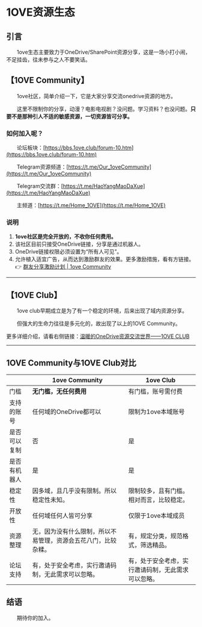 # 1OVE资源生态

## 引言

&emsp;&emsp;1ove生态主要致力于OneDrive/SharePoint资源分享，这是一场小打小闹，不足挂齿，往未参与之人不要笑话。

## 【1OVE Community】

&emsp;&emsp;1ove社区，简单介绍一下，它是大家分享交流onedrive资源的地方。

&emsp;&emsp;这里不限制你的分享，动漫？电影电视剧？没问题。学习资料？也没问题。**只要不是那种引人不适的敏感资源，一切资源皆可分享。**

### 如何加入呢？

&emsp;&emsp;论坛板块：[https://bbs.1ove.club/forum-10.htm](https://bbs.1ove.club/forum-10.htm)

&emsp;&emsp;Telegram资源频道：[https://t.me/Our_1oveCommunity](https://t.me/Our_1oveCommunity)

&emsp;&emsp;Telegram交流群：[https://t.me/HaoYangMaoDaXue](https://t.me/HaoYangMaoDaXue)

&emsp;&emsp;主频道：[https://t.me/Home_1OVE](https://t.me/Home_1OVE)

### 说明

1. **1ove社区是完全开放的，不收你任何费用。**
2. 该社区目前只接受OneDrive链接，分享是通过机器人。
3. OneDrive链接权限必须设置为“所有人可见”。
4. 允许植入适宜广告，从而达到激励群友的效果。更多激励措施，看有方链接。👉 [群友分享激励计划 | 1ove Community](https://blog.1ove.ml/post/encourage/)

****

## 【1OVE Club】

&emsp;&emsp;1ove club早期成立是为了有一个稳定的环境，后来出现了域内资源分享。

&emsp;&emsp;但强大的生命力往往是多元化的，故出现了以上的1OVE Community。

更多详细介绍，请看右侧链接：[温暖的OneDrive资源交流世界——1OVE CLUB](https://www.qian.blue/archives/1ove-club.html)

****

## 1OVE Community与1OVE Club对比

|              | 1ove Community                                               | 1ove Club                                          |
| ------------ | ------------------------------------------------------------ | -------------------------------------------------- |
| 门槛         | **无门槛，无任何费用**                                       | 有门槛，账号需付费                                 |
| 支持的账号   | 任何域的OneDrive都可以                                       | 限制为1ove本域账号                                 |
| 是否可以复制 | 否                                                           | 是                                                 |
| 是否有机器人 | 是                                                           | 是                                                 |
| 稳定性       | 因多域，且几乎没有限制。所以稳定性未知。                     | 限制较多，且有门槛。相对而言，比较稳定。           |
| 开放性       | 任何域任何人皆可分享                                         | 仅限于1ove本域成员                                 |
| 资源整理     | 无，因为没有什么限制，所以不易管理，资源会五花八门，比较杂糅。 | 有，规定分类，规范格式，筛选精品。                 |
| 论坛支持     | 有，处于安全考虑，实行邀请码制，无此需求可以忽略。           | 有，处于安全考虑，实行邀请码制，无此需求可以忽略。 |

## 结语

&emsp;&emsp;期待你的加入。

<img referrerpolicy="no-referrer-when-downgrade" src="https://analytics.1ove.club/matomo.php?idsite=9&amp;rec=1" style="border:0" alt="" />
